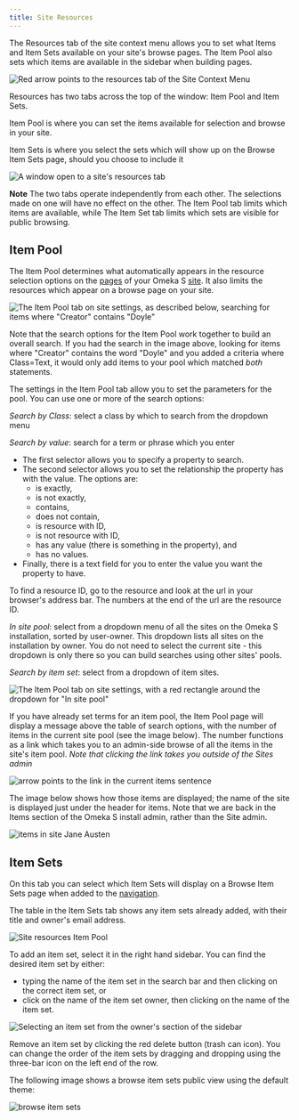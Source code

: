 ```yaml
---
title: Site Resources
---
```

The Resources tab of the site context menu allows you to set what Items and Item Sets available on your site's browse pages. The Item Pool also sets which items are available in the sidebar when building pages.

![Red arrow points to the resources tab of the Site Context Menu](../sites/sitesfiles/sites_resourcestab.png)

Resources has two tabs across the top of the window: Item Pool and Item Sets. 

Item Pool is where you can set the items available for selection and browse in your site.

Item Sets is where you select the sets which will show up on the  Browse Item Sets page, should you choose to include it 

![A window open to a site's resources tab](../sites/sitesfiles/siteres1.png)

**Note** The two tabs operate independently from each other. The selections made on one will have no effect on the other. The Item Pool tab limits which items are available, while The Item Set tab limits which sets are visible for public browsing.

Item Pool
----------------------------
The Item Pool determines what automatically appears in the resource selection options on the [pages](../sites/site_pages.md) of your Omeka S [site](../sites/index.md). It also limits the resources which appear on a browse page on your site.

![The Item Pool tab on site settings, as described below, searching for items where "Creator" contains "Doyle"](../sites/sitesfiles/sites_itempool.png)

Note that the search options for the Item Pool work together to build an overall search. If you had the search in the image above, looking for items where "Creator" contains the word "Doyle" and you added a criteria where Class=Text, it would only add items to your pool which matched *both* statements.

The settings in the Item Pool tab allow you to set the parameters for the pool. You can use one or more of the search options:

*Search by Class*: select a class by which to search from the dropdown menu

*Search by value*: search for a term or phrase which you enter 

- The first selector allows you to specify a property to search. 
- The second selector allows you to set the relationship the property has with the value. The options are:
	- is exactly, 
	- is not exactly, 
	- contains,
	- does not contain,
	- is resource with ID,
	- is not resource with ID,
	- has any value (there is something in the property), and
	- has no values.
- Finally, there is a text field for you to enter the value you want the property to have.

To find a resource ID, go to the resource and look at the url in your browser's address bar. The numbers at the end of the url are the resource ID. 

*In site pool*: select from a dropdown menu of all the sites on the Omeka S installation, sorted by user-owner. This dropdown lists all sites on the installation by owner. You do not need to select the current site - this dropdown is only there so you can build searches using other sites' pools. 

*Search by item set*: select from a dropdown of item sites.

![The Item Pool tab on site settings, with a red rectangle around the dropdown for "In site pool"](../sites/sitesfiles/sites_itempool2.png)

If you have already set terms for an item pool, the Item Pool page will display a message above the table of search options, with the number of items in the current site pool (see the image below). The number functions as a link which takes you to an admin-side browse of all the items in the site's item pool. *Note that clicking the link takes you outside of the Sites admin*

![arrow points to the link in the current items sentence](../sites/sitesfiles/sites_ipn.png)

The image below shows how those items are displayed; the name of the site is displayed just under the header for items. Note that we are back in the Items section of the Omeka S install admin, rather than the Site admin. 

![items in site Jane Austen](../sites/sitesfiles/sites_itemsinpool.png)

Item Sets
---------------------------
On this tab you can select which Item Sets will display on a Browse Item Sets page when added to the [navigation](../sites/site_navigation.md). 

The table in the Item Sets tab shows any item sets already added, with their title and owner's email address. 

![Site resources Item Pool](../sites/sitesfiles/siteres_itemsets.png)

To add an item set, select it in the right hand sidebar. You can find the desired item set by either:

- typing the name of the item set in the search bar and then clicking on the correct item set, or
- click on the name of the item set owner, then clicking on the name of the item set.

![Selecting an item set from the owner's section of the sidebar](../sites/sitesfiles/siteres_itemsetsel.png)

Remove an item set by clicking the red delete button (trash can icon). You can change the order of the item sets by dragging and dropping using the three-bar icon on the left end of the row.

The following image shows a browse item sets public view using the default theme: 

![browse item sets](../sites/sitesfiles/siteres_ispublic.png)

